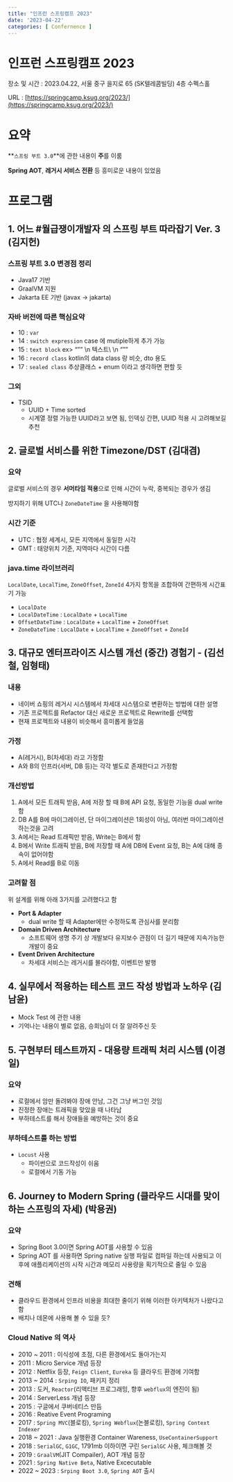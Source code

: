 ```yaml
---
title: "인프런 스프링캠프 2023"
date: '2023-04-22'
categories: [ Confernence ]
---
```


# 인프런 스프링캠프 2023

장소 및 시간 : 2023.04.22, 서울 중구 을지로 65 (SK텔레콤빌딩) 4층 수펙스홀

URL : [https://springcamp.ksug.org/2023/](https://springcamp.ksug.org/2023/)

# 요약

**`스프링 부트 3.0`**에 관한 내용이 **주**를 이룸

**Spring AOT**, **레거시 서비스 전환** 등 흥미로운 내용이 있었음

# 프로그램

## 1. 어느 #월급쟁이개발자 의 스프링 부트 따라잡기 Ver. 3 (김지헌)   

### 스프링 부트 3.0 변경점 정리

- Java17 기반
- GraalVM 지원
- Jakarta EE 기반 (javax → jakarta)

### 자바 버전에 따른 핵심요약

- 10 : `var`
- 14 : `switch expression` case 에 mutiple하게 추가 가능
- 15 : `text block` ex> “”” \n 텍스트\ \n “””
- 16 : `record class` kotlin의 data class 랑 비슷, dto 용도
- 17 : `sealed class` 추상클래스 + enum 이라고 생각하면 편할 듯

### 그외

- TSID
  - UUID + Time sorted
  - 시계열 정렬 가능한 UUID라고 보면 됨, 인덱싱 간편, UUID 적용 시 고려해보길 추천

## 2. 글로벌 서비스를 위한 Timezone/DST (김대겸)

### 요약

글로벌 서비스의 경우 **서머타임 적용**으로 인해 시간이 누락, 중복되는 경우가 생김

방지하기 위해 UTC나 `ZoneDateTime` 을 사용해야함

### 시간 기준

- UTC : 협정 세계시, 모든 지역에서 동일한 시각
- GMT : 태양위치 기준, 지역마다 시간이 다름

### java.time 라이브러리

`LocalDate`, `LocalTime`, `ZoneOffset`, `ZoneId` 4가지 항목을 조합하여 간편하게 시간표기 가능

- `LocalDate`
- `LocalDateTime` : `LocalDate` + `LocalTime`
- `OffsetDateTime` : `LocalDate` + `LocalTime` + `ZoneOffset`
- `ZoneDateTime` : `LocalDate` + `LocalTime` + `ZoneOffset` + `ZoneId`

## 3. 대규모 엔터프라이즈 시스템 개선 (중간) 경험기 - (김선철, 임형태)

### 내용

- 네이버 쇼핑의 레거시 시스템에서 차세대 시스템으로 변환하는 방법에 대한 설명
- 기존 프로젝트를 Refactor 대신 새로운 프로젝트로 Rewrite를 선택함
- 현재 프로젝트와 내용이 비슷해서 흥미롭게 들었음

### 가정

- A(레거시), B(차세대) 라고 가정함
- A와 B의 인프라(서버, DB 등)는 각각 별도로 존재한다고 가정함

### 개선방법

1. A에서 모든 트래픽 받음, A에 저장 할 때 B에 API 요청, 동일한 기능을 dual write 함
2. DB A를 B에 마이그레이션, 단 마이그레이션은 1회성이 아님, 여러번 마이그레이션 하는것을 고려
3. A에서는 Read 트래픽만 받음, Write는 B에서 함
4. B에서 Write 트래픽 받음, B에 저장할 때 A에 DB에 Event 요청, B는 A에 대해 종속이 없어야함
5. A에서 Read를 B로 이동

### 고려할 점

위 설계를 위해 아래 3가지를 고려했다고 함

- **Port & Adapter**
  - dual write 할 때 Adapter에만 수정하도록 관심사를 분리함
- **Domain Driven Architecture**
  - 소프트웨어 생명 주기 상 개발보다 유지보수 관점이 더 길기 때문에 지속가능한 개발이 중요
- **Event Driven Architecture**
  - 차세대 서비스는 레거시를 몰라야함, 이벤트만 발행

## 4. 실무에서 적용하는 테스트 코드 작성 방법과 노하우 (김남윤)

- Mock Test 에 관한 내용
- 기억나는 내용이 별로 없음, 승희님이 더 잘 알려주신 듯

## 5. 구현부터 테스트까지 - 대용량 트래픽 처리 시스템 (이경일)

### 요약

- 로컬에서 암만 돌려봐야 장애 안남, 그건 그냥 버그인 것임
- 진정한 장애는 트래픽을 맞았을 때 나타남
- 부하테스트를 해서 장애들을 예방하는 것이 중요

### 부하테스트를 하는 방법

- `Locust` 사용
  - 파이썬으로 코드작성이 쉬움
  - 로컬에서 기동 가능

## 6. Journey to Modern Spring (클라우드 시대를 맞이하는 스프링의 자세) (박용권)

### 요약

- Spring Boot 3.0이면 Spring AOT를 사용할 수 있음
- Spring AOT 를 사용하면 Spring native 실행 파일로 컴파일 하는데 사용되고 이후에 애플리케이션의 시작 시간과 메모리 사용량을 획기적으로 줄일 수 있음

### 견해

- 클라우드 환경에서 인프라 비용을 최대한 줄이기 위해 이러한 아키텍처가 나왔다고 함
- 배치나 데몬에 사용해 볼 수 있을 듯?

### Cloud Native 의 역사

- 2010 ~ 2011 : 이식성에 초점, 다른 환경에서도 돌아가는지
- 2011 : Micro Service 개념 등장
- 2012 : Netflix 등장, `Feign Client`, `Eureka` 등 클라우드 환경에 기여함
- 2013 ~ 2014 : `Srping IO`, 패키지 정리
- 2013 : 도커, `Reactor`(리액티브 프로그래밍, 향후 `webflux`의 엔진이 됨)
- 2014 : ServerLess 개념 등장
- 2015 : 구글에서 쿠버네티스 만듬
- 2016 : Reative Event Programing
- 2017 : `Spring MVC`(블로킹), `Spring Webflux`(논블로킹), `Spring Context Indexer`
- 2018 ~ 2021 : Java 실행환경 Container Wareness, `UseContainerSupport`
- 2018 : `SerialGC`, `G1GC`, 1791mb 이하이면 구린 `SerialGC` 사용, 체크해볼 것
- 2019 : `GraalVM`(JIT Compailer), AOT 개념 등장
- 2021 : `Spring Native Beta`, Native Excecutable
- 2022 ~ 2023 : `Srping Boot 3.0`, `Spring AOT` 출시
